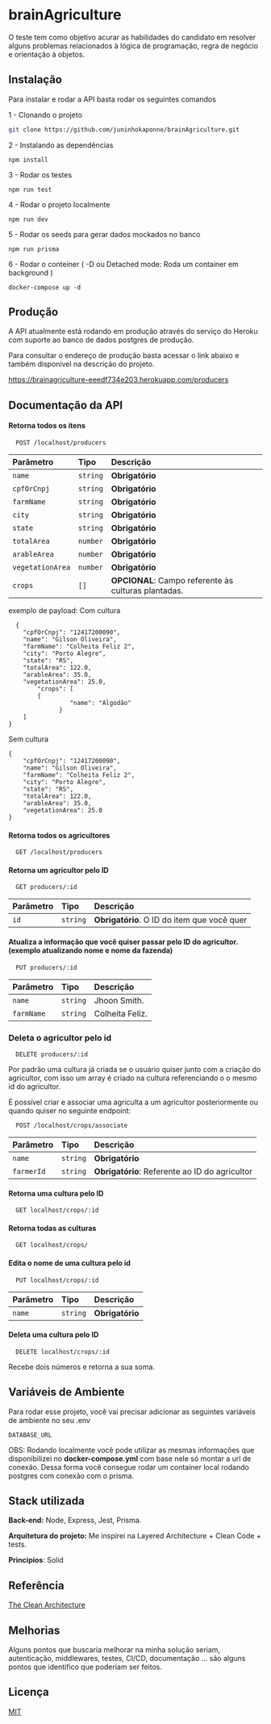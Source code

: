 # brainAgriculture

O teste tem como objetivo acurar as habilidades do candidato em resolver alguns problemas relacionados à lógica de programação, regra de negócio e orientação à objetos.

## Instalação

Para instalar e rodar a API basta rodar os seguintes comandos

1 - Clonando o projeto

```bash
git clone https://github.com/juninhokaponne/brainAgriculture.git
```

2 - Instalando as dependências

```
npm install
```

3 - Rodar os testes

```
npm run test
```

4 - Rodar o projeto localmente

```
npm run dev
```

5 - Rodar os seeds para gerar dados mockados no banco

```
npm run prisma
```

6 - Rodar o conteiner ( -D ou Detached mode: Roda um container em background )
```
docker-compose up -d
```

## Produção

A API atualmente está rodando em produção através do serviço do Heroku com suporte ao banco de dados postgres de produção.

Para consultar o endereço de produção basta acessar o link abaixo e também disponivel na descrição do projeto.

https://brainagriculture-eeedf734e203.herokuapp.com/producers

## Documentação da API

#### Retorna todos os itens

```http
  POST /localhost/producers
```

| Parâmetro        | Tipo     | Descrição                                            |
| :--------------- | :------- | :--------------------------------------------------- |
| `name`           | `string` | **Obrigatório**                                      |
| `cpfOrCnpj`      | `string` | **Obrigatório**                                      |
| `farmName`       | `string` | **Obrigatório**                                      |
| `city`           | `string` | **Obrigatório**                                      |
| `state`          | `string` | **Obrigatório**                                      |
| `totalArea`      | `number` | **Obrigatório**                                      |
| `arableArea`     | `number` | **Obrigatório**                                      |
| `vegetationArea` | `number` | **Obrigatório**                                      |
| `crops`          | `[]`     | **OPCIONAL**: Campo referente às culturas plantadas. |

exemplo de payload: Com cultura

```
  {
    "cpfOrCnpj": "12417200090",
    "name": "Gilson Oliveira",
    "farmName": "Colheita Feliz 2",
    "city": "Porto Alegre",
    "state": "RS",
    "totalArea": 122.0,
    "arableArea": 35.0,
    "vegetationArea": 25.0,
		"crops": [
        {
 				 "name": "Algodão"
			  }
    ]
}
```

Sem cultura

```
{
    "cpfOrCnpj": "12417200090",
    "name": "Gilson Oliveira",
    "farmName": "Colheita Feliz 2",
    "city": "Porto Alegre",
    "state": "RS",
    "totalArea": 122.0,
    "arableArea": 35.0,
    "vegetationArea": 25.0
}
```

#### Retorna todos os agricultores

```http
  GET /localhost/producers
```

#### Retorna um agricultor pelo ID

```
  GET producers/:id
```

| Parâmetro | Tipo     | Descrição                                   |
| :-------- | :------- | :------------------------------------------ |
| `id`      | `string` | **Obrigatório**. O ID do item que você quer |

#### Atualiza a informação que você quiser passar pelo ID do agricultor. (exemplo atualizando nome e nome da fazenda)

```
  PUT producers/:id
```

| Parâmetro  | Tipo     | Descrição       |
| :--------- | :------- | :-------------- |
| `name`     | `string` | Jhoon Smith.    |
| `farmName` | `string` | Colheita Feliz. |

### Deleta o agricultor pelo id

```
  DELETE producers/:id
```

Por padrão uma cultura já criada se o usuário quiser junto com a criação do agricultor, com isso um array é criado na cultura referenciando o o mesmo id do agricultor.

É possível criar e associar uma agriculta a um agricultor posteriormente ou quando quiser no seguinte endpoint:

```http
  POST /localhost/crops/associate
```

| Parâmetro  | Tipo     | Descrição                                      |
| :--------- | :------- | :--------------------------------------------- |
| `name`     | `string` | **Obrigatório**                                |
| `farmerId` | `string` | **Obrigatório**: Referente ao ID do agricultor |

#### Retorna uma cultura pelo ID

```
  GET localhost/crops/:id
```

#### Retorna todas as culturas

```
  GET localhost/crops/
```

#### Edita o nome de uma cultura pelo id

```
  PUT localhost/crops/:id
```

| Parâmetro | Tipo     | Descrição       |
| :-------- | :------- | :-------------- |
| `name`    | `string` | **Obrigatório** |

#### Deleta uma cultura pelo ID

```
  DELETE localhost/crops/:id
```

Recebe dois números e retorna a sua soma.

## Variáveis de Ambiente

Para rodar esse projeto, você vai precisar adicionar as seguintes variáveis de ambiente no seu .env

`DATABASE_URL`

OBS: Rodando localmente você pode utilizar as mesmas informações que disponibilizei no **docker-compose.yml** com base nele só montar a url de conexão.
Dessa forma você consegue rodar um container local rodando postgres com conexão com o prisma.

## Stack utilizada

**Back-end:** Node, Express, Jest, Prisma.

**Arquitetura do projeto:** Me inspirei na Layered Architecture + Clean Code + tests.

**Principios**: Solid

## Referência

[The Clean Architecture](https://blog.cleancoder.com/uncle-bob/2012/08/13/the-clean-architecture.html)

## Melhorias

Alguns pontos que buscaria melhorar na minha solução seriam, autenticação, middlewares, testes, CI/CD, documentação ... são alguns pontos que identifico que poderiam ser feitos.

## Licença

[MIT](https://choosealicense.com/licenses/mit/)
